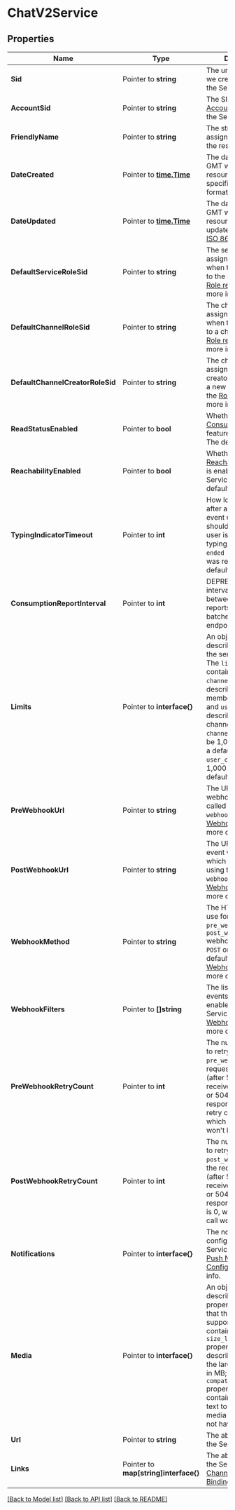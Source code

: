 # ChatV2Service

## Properties

Name | Type | Description | Notes
------------ | ------------- | ------------- | -------------
**Sid** | Pointer to **string** | The unique string that we created to identify the Service resource. |
**AccountSid** | Pointer to **string** | The SID of the [Account](https://www.twilio.com/docs/iam/api/account) that created the Service resource. |
**FriendlyName** | Pointer to **string** | The string that you assigned to describe the resource. |
**DateCreated** | Pointer to [**time.Time**](time.Time.md) | The date and time in GMT when the resource was created specified in [ISO 8601](https://en.wikipedia.org/wiki/ISO_8601) format. |
**DateUpdated** | Pointer to [**time.Time**](time.Time.md) | The date and time in GMT when the resource was last updated specified in [ISO 8601](https://en.wikipedia.org/wiki/ISO_8601) format. |
**DefaultServiceRoleSid** | Pointer to **string** | The service role assigned to users when they are added to the service. See the [Role resource](https://www.twilio.com/docs/chat/rest/role-resource) for more info about roles. |
**DefaultChannelRoleSid** | Pointer to **string** | The channel role assigned to users when they are added to a channel. See the [Role resource](https://www.twilio.com/docs/chat/rest/role-resource) for more info about roles. |
**DefaultChannelCreatorRoleSid** | Pointer to **string** | The channel role assigned to a channel creator when they join a new channel. See the [Role resource](https://www.twilio.com/docs/chat/rest/role-resource) for more info about roles. |
**ReadStatusEnabled** | Pointer to **bool** | Whether the [Message Consumption Horizon](https://www.twilio.com/docs/chat/consumption-horizon) feature is enabled. The default is `true`. |
**ReachabilityEnabled** | Pointer to **bool** | Whether the [Reachability Indicator](https://www.twilio.com/docs/chat/reachability-indicator) is enabled for this Service instance. The default is `false`. |
**TypingIndicatorTimeout** | Pointer to **int** | How long in seconds after a `started typing` event until clients should assume that user is no longer typing, even if no `ended typing` message was received.  The default is 5 seconds. |[default to 0]
**ConsumptionReportInterval** | Pointer to **int** | DEPRECATED. The interval in seconds between consumption reports submission batches from client endpoints. |[default to 0]
**Limits** | Pointer to **interface{}** | An object that describes the limits of the service instance. The `limits` object contains  `channel_members` to describe the members/channel limit and `user_channels` to describe the channels/user limit. `channel_members` can be 1,000 or less, with a default of 250. `user_channels` can be 1,000 or less, with a default value of 100. |
**PreWebhookUrl** | Pointer to **string** | The URL for pre-event webhooks, which are called by using the `webhook_method`. See [Webhook Events](https://www.twilio.com/docs/chat/webhook-events) for more details. |
**PostWebhookUrl** | Pointer to **string** | The URL for post-event webhooks, which are called by using the `webhook_method`. See [Webhook Events](https://www.twilio.com/docs/chat/webhook-events) for more details. |
**WebhookMethod** | Pointer to **string** | The HTTP method to use for calls to the `pre_webhook_url` and `post_webhook_url` webhooks.  Can be: `POST` or `GET` and the default is `POST`. See [Webhook Events](https://www.twilio.com/docs/chat/webhook-events) for more details. |
**WebhookFilters** | Pointer to **[]string** | The list of webhook events that are enabled for this Service instance. See [Webhook Events](https://www.twilio.com/docs/chat/webhook-events) for more details. |
**PreWebhookRetryCount** | Pointer to **int** | The number of times to retry a call to the `pre_webhook_url` if the request times out (after 5 seconds) or it receives a 429, 503, or 504 HTTP response. Default retry count is 0 times, which means the call won't be retried. |[default to 0]
**PostWebhookRetryCount** | Pointer to **int** | The number of times to retry a call to the `post_webhook_url` if the request times out (after 5 seconds) or it receives a 429, 503, or 504 HTTP response. The default is 0, which means the call won't be retried. |[default to 0]
**Notifications** | Pointer to **interface{}** | The notification configuration for the Service instance. See [Push Notification Configuration](https://www.twilio.com/docs/chat/push-notification-configuration) for more info. |
**Media** | Pointer to **interface{}** | An object that describes the properties of media that the service supports. The object contains the `size_limit_mb` property, which describes the size of the largest media file in MB; and the `compatibility_message` property, which contains the message text to send when a media message does not have any text. |
**Url** | Pointer to **string** | The absolute URL of the Service resource. |
**Links** | Pointer to **map[string]interface{}** | The absolute URLs of the Service's [Channels](https://www.twilio.com/docs/chat/channels), [Roles](https://www.twilio.com/docs/chat/rest/role-resource), [Bindings](https://www.twilio.com/docs/chat/rest/binding-resource), and [Users](https://www.twilio.com/docs/chat/rest/user-resource). |

[[Back to Model list]](../README.md#documentation-for-models) [[Back to API list]](../README.md#documentation-for-api-endpoints) [[Back to README]](../README.md)


